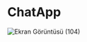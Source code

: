 # ChatApp
 
![Ekran Görüntüsü (104)](https://user-images.githubusercontent.com/29636342/220714205-805e4faa-19c8-4bdd-bdd9-ffa4386833ca.png)


